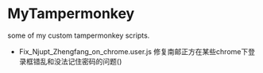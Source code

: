 # MyTampermonkey
some of my custom tampermonkey scripts.

- Fix_Njupt_Zhengfang_on_chrome.user.js 修复南邮正方在某些chrome下登录框错乱和没法记住密码的问题()
